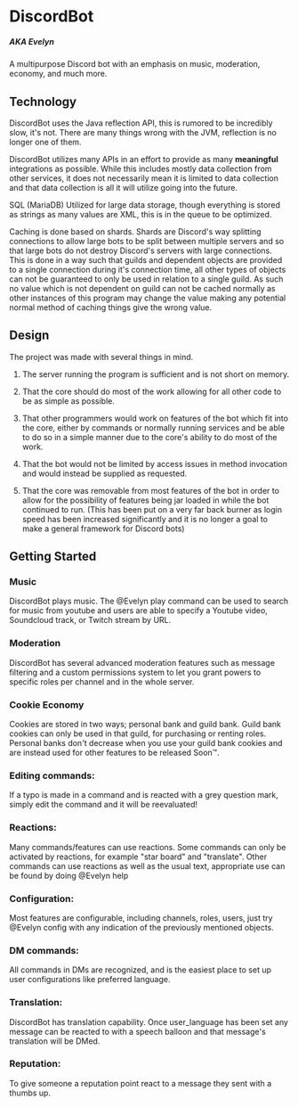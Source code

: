 # DiscordBot
##### AKA Evelyn
A multipurpose Discord bot with an emphasis on music, moderation, economy, and much more.

## Technology
DiscordBot uses the Java reflection API, this is rumored to be incredibly slow, it's not. There are many things wrong with the JVM, reflection is no longer one of them.

DiscordBot utilizes many APIs in an effort to provide as many **meaningful** integrations as possible. While this includes mostly data collection from other services, it does not necessarily mean it is limited to data collection and that data collection is all it will utilize going into the future.

SQL (MariaDB) Utilized for large data storage, though everything is stored as strings as many values are XML, this is in the queue to be optimized.

Caching is done based on shards. Shards are Discord's way splitting connections to allow large bots to be split between multiple servers and so that large bots do not destroy Discord's servers with large connections. This is done in a way such that guilds and dependent objects are provided to a single connection during it's connection time, all other types of objects can not be guaranteed to only be used in relation to a single guild. As such no value which is not dependent on guild can not be cached normally as other instances of this program may change the value making any potential normal method of caching things give the wrong value.

## Design
The project was made with several things in mind.

1. The server running the program is sufficient and is not short on memory.

2. That the core should do most of the work allowing for all other code to be as simple as possible.

3. That other programmers would work on features of the bot which fit into the core, either by commands or normally running services and be able to do so in a simple manner due to the core's ability to do most of the work.

4. That the bot would not be limited by access issues in method invocation and would instead be supplied as requested.

5. That the core was removable from most features of the bot in order to allow for the possibility of features being jar loaded in while the bot continued to run. (This has been put on a very far back burner as login speed has been increased significantly and it is no longer a goal to make a general framework for Discord bots)



## Getting Started

### Music
DiscordBot plays music. The @Evelyn play command can be used to search for music from youtube and users are able to specify a Youtube video, Soundcloud track, or Twitch stream by URL.

### Moderation
DiscordBot has several advanced moderation features such as message filtering and a custom permissions system to let you grant powers to specific roles per channel and in the whole server.

### Cookie Economy
Cookies are stored in two ways; personal bank and guild bank.  Guild bank cookies can only be used in that guild, for purchasing or renting roles. Personal banks don't decrease when you use your guild bank cookies and are instead used for other features to be released Soon™.

### Editing commands:
If a typo is made in a command and is reacted with a grey question mark, simply edit the command and it will be reevaluated!

### Reactions:
Many commands/features can use reactions. Some commands can only be activated by reactions, for example "star board" and "translate".  Other commands can use reactions as well as the usual text, appropriate use can be found by doing @Evelyn help <command>

### Configuration:
Most features are configurable, including channels, roles, users, just try @Evelyn config with any indication of the previously mentioned objects.

### DM commands:
All commands in DMs are recognized, and is the easiest place to set up user configurations like preferred language.

### Translation:
DiscordBot has translation capability. Once user_language has been set any message can be reacted to with a speech balloon and that message's translation will be DMed.

### Reputation:
To give someone a reputation point react to a message they sent with a thumbs up.

